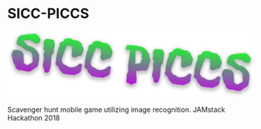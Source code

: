 # SICC-PICCS

![logo](./logo.svg)

Scavenger hunt mobile game utilizing image recognition. JAMstack Hackathon 2018
